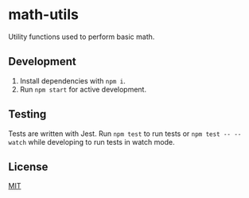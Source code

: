 # math-utils

Utility functions used to perform basic math.

## Development

1. Install dependencies with `npm i`.
2. Run `npm start` for active development.

## Testing

Tests are written with Jest. Run `npm test` to run tests or `npm test -- --watch` while developing to run tests in watch mode.

## License

[MIT](LICENSE)
